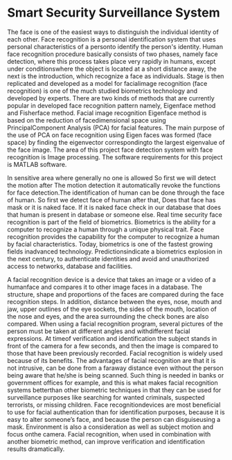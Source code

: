# Smart Security Surveillance System

The face is one of the easiest ways to distinguish the individual identity of each other. Face recognition is a personal identification system that uses personal characteristics of a personto identify the 
person's identity. Human face recognition procedure basically consists of two phases, namely face detection, where this process takes place very rapidly in humans, except under conditionswhere the object is 
located at a short distance away, the next is the introduction, which recognize a face as individuals. Stage is then replicated and developed as a model for facialimage recognition (face recognition) is one 
of the much studied biometrics technology and developed by experts. There are two kinds of methods that are currently popular in developed face recognition pattern namely, Eigenface method and Fisherface 
method. Facial image recognition Eigenface method is based on the reduction of facedimensional space using PrincipalComponent Analysis (PCA) for facial features. The main purpose of the use of PCA on face 
recognition using Eigen faces was formed (face space) by finding the eigenvector correspondingto the largest eigenvalue of the face image. The area of this project face detection system with face recognition 
is Image processing. The software requirements for this project is MATLAB software.

In sensitive area where generally no one is allowed So first we will detect the motion after The motion detection it automatically revoke the functions for face detection.The identification of human can be 
done through the face of human. So first we detect face of human after that, Does that face has mask or it is naked face. If it is naked face check in our database that does that human is present in database 
or someone else. Real time security face recognition is part of the field of biometrics. Biometrics is the ability for a computer to recognize a human through a unique physical trait. Face recognition 
provides the capability for the computer to recognize a human by facial characteristics. Today, biometrics is one of the fastest growing fields inadvanced technology. Predictionsindicate a biometrics 
explosion in the next century, to authenticate identities and avoid and unauthorized access to networks, database and facilities.

A facial recognition device is a device that takes an image or a video of a humanface and compares it to other image faces in a database. The structure, shape and proportions of the faces are compared 
during the face recognition steps. In addition, distance between the eyes, nose, mouth and jaw, upper outlines of the eye sockets, the sides of the mouth, location of the nose and eyes, and the area 
surrounding the check bones are also compared. When using a facial recognition program, several pictures of the person must be taken at different angles and withdifferent facial expressions. At timeof 
verification and identification the subject stands in front of the camera for a few seconds, and then the image is compared to those that have been previously recorded. Facial recognition is widely used 
because of its benefits. The advantages of facial recognition are that it is not intrusive, can be done from a faraway distance even without the person being aware that he/she is being scanned. Such thing 
is needed in banks or government offices for example, and this is what makes facial recognition systems betterthan other biometric techniques in that they can be used for surveillance purposes like searching for
wanted criminals, suspected terrorists, or missing children. Face recognitiondevices are most beneficial to use for facial authentication than for identification purposes, because it is easy to 
alter someone’s face, and because the person can disguiseusing a mask. Environment is also a consideration as well as subject motion and focus onthe camera. Facial recognition, when used
in combination with another biometric method, can improve verification and identification results dramatically.
